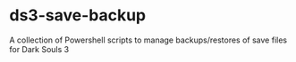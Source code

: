# ds3-save-backup
A collection of Powershell scripts to manage backups/restores of save files for Dark Souls 3
